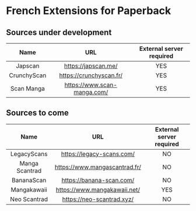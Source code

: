 # French Extensions for Paperback

## Sources under development

|       Name        |              URL               |   External server required   |
| :---------------: | :----------------------------: | :--------------------------: |
| Japscan           | https://japscan.me/            |              YES             |
| CrunchyScan       | https://crunchyscan.fr/        |              YES             |
| Scan Manga        | https://www.scan-manga.com/    |              YES             |

## Sources to come

|       Name        |              URL               |   External server required   |
| :---------------: | :----------------------------: | :--------------------------: |
| LegacyScans       | https://legacy-scans.com/      |              NO              |
| Manga Scantrad    | https://www.mangascantrad.fr/  |              NO              |
| BananaScan        | https://banana-scan.com/       |              NO              |
| Mangakawaii       | https://www.mangakawaii.net/   |              YES             |
| Neo Scantrad      | https://neo-scantrad.xyz/      |              NO              |
